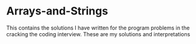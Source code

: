 # Arrays-and-Strings
This contains the solutions I have written for the program problems in the cracking the coding interview. These are my solutions and interpretations
